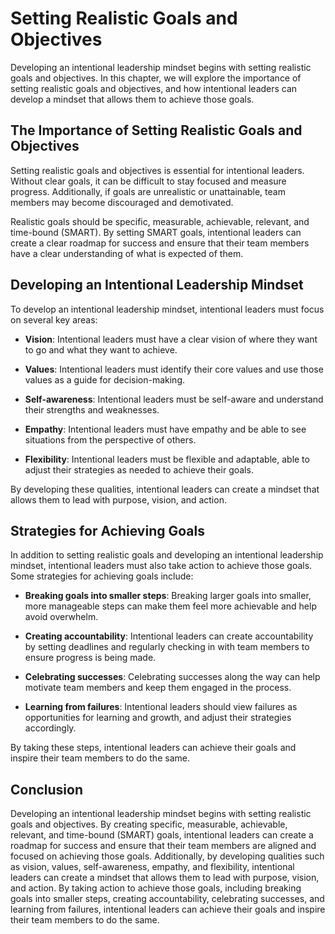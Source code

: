 Setting Realistic Goals and Objectives
===============================================================================================

Developing an intentional leadership mindset begins with setting realistic goals and objectives. In this chapter, we will explore the importance of setting realistic goals and objectives, and how intentional leaders can develop a mindset that allows them to achieve those goals.

The Importance of Setting Realistic Goals and Objectives
--------------------------------------------------------

Setting realistic goals and objectives is essential for intentional leaders. Without clear goals, it can be difficult to stay focused and measure progress. Additionally, if goals are unrealistic or unattainable, team members may become discouraged and demotivated.

Realistic goals should be specific, measurable, achievable, relevant, and time-bound (SMART). By setting SMART goals, intentional leaders can create a clear roadmap for success and ensure that their team members have a clear understanding of what is expected of them.

Developing an Intentional Leadership Mindset
--------------------------------------------

To develop an intentional leadership mindset, intentional leaders must focus on several key areas:

* **Vision**: Intentional leaders must have a clear vision of where they want to go and what they want to achieve.

* **Values**: Intentional leaders must identify their core values and use those values as a guide for decision-making.

* **Self-awareness**: Intentional leaders must be self-aware and understand their strengths and weaknesses.

* **Empathy**: Intentional leaders must have empathy and be able to see situations from the perspective of others.

* **Flexibility**: Intentional leaders must be flexible and adaptable, able to adjust their strategies as needed to achieve their goals.

By developing these qualities, intentional leaders can create a mindset that allows them to lead with purpose, vision, and action.

Strategies for Achieving Goals
------------------------------

In addition to setting realistic goals and developing an intentional leadership mindset, intentional leaders must also take action to achieve those goals. Some strategies for achieving goals include:

* **Breaking goals into smaller steps**: Breaking larger goals into smaller, more manageable steps can make them feel more achievable and help avoid overwhelm.

* **Creating accountability**: Intentional leaders can create accountability by setting deadlines and regularly checking in with team members to ensure progress is being made.

* **Celebrating successes**: Celebrating successes along the way can help motivate team members and keep them engaged in the process.

* **Learning from failures**: Intentional leaders should view failures as opportunities for learning and growth, and adjust their strategies accordingly.

By taking these steps, intentional leaders can achieve their goals and inspire their team members to do the same.

Conclusion
----------

Developing an intentional leadership mindset begins with setting realistic goals and objectives. By creating specific, measurable, achievable, relevant, and time-bound (SMART) goals, intentional leaders can create a roadmap for success and ensure that their team members are aligned and focused on achieving those goals. Additionally, by developing qualities such as vision, values, self-awareness, empathy, and flexibility, intentional leaders can create a mindset that allows them to lead with purpose, vision, and action. By taking action to achieve those goals, including breaking goals into smaller steps, creating accountability, celebrating successes, and learning from failures, intentional leaders can achieve their goals and inspire their team members to do the same.
